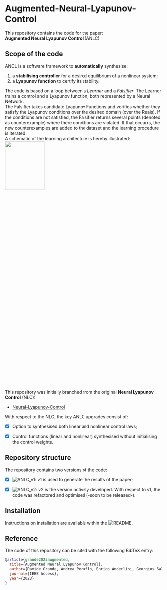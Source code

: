 # Augmented-Neural-Lyapunov-Control
This repository contains the code for the paper:  
**Augmented Neural Lyapunov Control** (ANLC)  
  
## Scope of the code
ANCL is a software framework to **automatically** synthesise:  
1. a **stabilising controller** for a desired equilibrium of a nonlinear system;  
2. a **Lyapunov function** to certify its stability.    
  
The code is based on a loop between a *Learner* and a *Falsifier*. The Learner trains a control and a Lyapunov function, both represented by a Neural Network.    
The Falsifier takes candidate Lyapunov Functions and verifies whether they satisfy the Lyapunov conditions over the desired domain (over the Reals). If the conditions are not satisfied, the Falsifier returns several points (denoted as counterexample) where there conditions are violated. If that occurrs, the new counterexamples are added to the dataset and the learning procedure is iterated.  
A schematic of the learning architecture is hereby illustrated:  
<img src="https://github.com/dave-ai/Augmented-Neural-Lyapunov-Control/blob/master/ANLC_v1/documentation/images/ANN_architecture.png" width=50% height=20%>


This repository was initially branched from the original **Neural Lyapunov Control** (NLC):  
- [Neural-Lyapunov-Control](https://github.com/YaChienChang/Neural-Lyapunov-Control)  
  
With respect to the NLC, the key ANLC upgrades consist of:
- [x] Option to synthesised both linear and nonlinear control laws;  
- [x] Control functions (linear and nonlinear) synthesised without initialising the control weights.
  

## Repository structure  
The repository contains two versions of the code:    
- [x] ![ANLC_v1](./ANLC_v1): v1 is used to generate the results of the paper;    
- [x] ![ANLC_v2](./ANLC_v2): v2 is the version actively developed. With respect to v1, the code was refactored and optimised (-soon to be released-).  
  
  
## Installation  
Instructions on installation are available within the ![README](./ANLC_v1/README.md/).    


## Reference  
The code of this repository can be cited with the following BibTeX entry:  

```bibtex
@article{grande2023augmented,
  title={Augmented Neural Lyapunov Control},
  author={Davide Grande, Andrea Peruffo, Enrico Anderlini, Georgios Salavasidis},
  journal={IEEE Access},
  year={2023}
}
``` 

